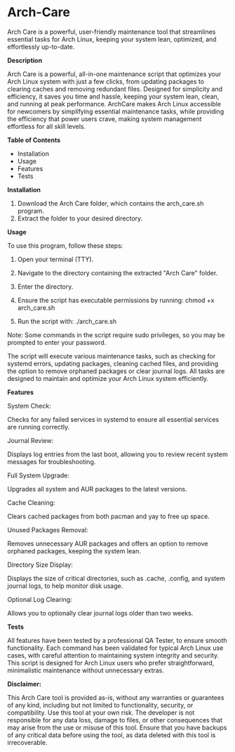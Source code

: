 # Arch-Care
 Arch Care is a powerful, user-friendly maintenance tool that streamlines essential tasks for Arch Linux, keeping your system lean, optimized, and effortlessly up-to-date.

 **Description**

Arch Care is a powerful, all-in-one maintenance script that optimizes your Arch Linux system with just a few clicks, 
from updating packages to clearing caches and removing redundant files. Designed for simplicity and efficiency, 
it saves you time and hassle, keeping your system lean, clean, and running at peak performance. 
ArchCare makes Arch Linux accessible for newcomers by simplifying essential maintenance tasks, 
while providing the efficiency that power users crave, making system management effortless for all skill levels.

**Table of Contents**

- Installation
- Usage
- Features
- Tests

**Installation**

1. Download the Arch Care folder, which contains the arch_care.sh program.
2. Extract the folder to your desired directory.

**Usage**

To use this program, follow these steps:

1. Open your terminal (TTY).

2. Navigate to the directory containing the extracted "Arch Care" folder.

3. Enter the directory.

4. Ensure the script has executable permissions by running: chmod +x arch_care.sh

5. Run the script with: ./arch_care.sh

Note: Some commands in the script require sudo privileges, so you may be prompted to enter your password.

The script will execute various maintenance tasks, such as checking for systemd errors, updating packages, cleaning cached files, and providing the option to remove orphaned packages or clear journal logs. All tasks are designed to maintain and optimize your Arch Linux system efficiently.

**Features**

System Check:

Checks for any failed services in systemd to ensure all essential services are running correctly.

Journal Review:

Displays log entries from the last boot, allowing you to review recent system messages for troubleshooting.

Full System Upgrade:

Upgrades all system and AUR packages to the latest versions.

Cache Cleaning:

Clears cached packages from both pacman and yay to free up space.

Unused Packages Removal:

Removes unnecessary AUR packages and offers an option to remove orphaned packages, keeping the system lean.

Directory Size Display:

Displays the size of critical directories, such as .cache, .config, and system journal logs, to help monitor disk usage.

Optional Log Clearing:

Allows you to optionally clear journal logs older than two weeks.

**Tests**

All features have been tested by a professional QA Tester, to ensure smooth functionality. Each command has been validated for typical Arch Linux use cases, with careful attention to maintaining system integrity and security. This script is designed for Arch Linux users who prefer straightforward, minimalistic maintenance without unnecessary extras.

**Disclaimer:** 

This Arch Care tool is provided as-is, without any warranties or guarantees of any kind, including but not limited to functionality, security, or compatibility. Use this tool at your own risk. The developer is not responsible for any data loss, damage to files, or other consequences that may arise from the use or misuse of this tool. Ensure that you have backups of any critical data before using the tool, as data deleted with this tool is irrecoverable.
